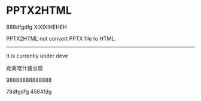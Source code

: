 # PPTX2HTML

888dfgdfg
XIXIXIHEHEH

PPTX2HTML not convert PPTX file to HTML.


-------

It is currently under deve

距离喀什酱豆腐



98888888888888

78dfgdfg
4564fdg
